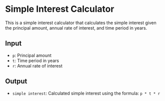 # Simple Interest Calculator

This is a simple interest calculator that calculates the simple interest given the principal amount, annual rate of interest, and time period in years.

## Input
- `p`: Principal amount
- `t`: Time period in years
- `r`: Annual rate of interest

## Output
- `simple interest`: Calculated simple interest using the formula: `p * t * r`

